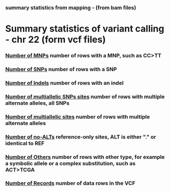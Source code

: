 ### summary statistics from mapping - (from bam files) 


# Summary statistics of variant calling - chr 22 (form vcf files)  

 ### [Number of MNPs](img/SN-numberofMNPs.png) number of rows with a MNP, such as CC>TT
 ### [Number of SNPs](img/SN-numberofSNPs.png) number of rows with a SNP
 ### [Number of Indels](img/SN-numberofindels.png) number of rows with an indel
 ### [Number of multiallelic SNPs sites](img/SN-numberofmultiallelicSNPsites.png) number of rows with multiple alternate alleles, all SNPs
 ### [Number of multiallelic sites](img/SN-numberofmultiallelicsites.png) number of rows with multiple alternate alleles
 ### [Number of no-ALTs](img/SN-numberofno-ALTs.png) reference-only sites, ALT is either "." or identical to REF
 ### [Number of Others](img/SN-numberofothers.png) number of rows with other type, for example a symbolic allele or a complex substitution, such as ACT>TCGA
 ### [Number of Records](img/SN-numberofrecords.png) number of data rows in the VCF
